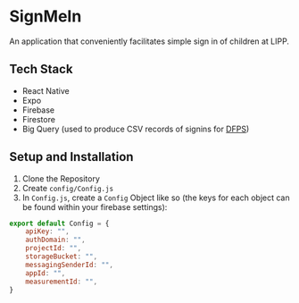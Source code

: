 # SignMeIn

An application that conveniently facilitates simple sign in of children at LIPP.

## Tech Stack

- React Native
- Expo
- Firebase
- Firestore
- Big Query (used to produce CSV records of signins for [DFPS](http://www.dfps.state.tx.us/))

## Setup and Installation

1. Clone the Repository
2. Create `config/Config.js`
3. In `Config.js`, create a `Config` Object like so (the keys for each object can be found within your firebase settings): 
```js
export default Config = {
    apiKey: "",
    authDomain: "",
    projectId: "",
    storageBucket: "",
    messagingSenderId: "",
    appId: "",
    measurementId: "",
}
```
